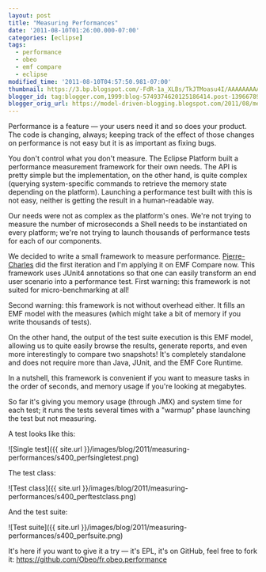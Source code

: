 ```yaml
---
layout: post
title: "Measuring Performances"
date: '2011-08-10T01:26:00.000-07:00'
categories: [eclipse]
tags:
  - performance
  - obeo
  - emf compare
  - eclipse
modified_time: '2011-08-10T04:57:50.981-07:00'
thumbnail: https://3.bp.blogspot.com/-FdR-1a_XLBs/TkJTMoasu4I/AAAAAAAAAiM/FtGlBhOvdE4/s72-c/perfsingletest.png
blogger_id: tag:blogger.com,1999:blog-5749374620125186414.post-1396678905777386614
blogger_orig_url: https://model-driven-blogging.blogspot.com/2011/08/measuring-performances.html
---
```


Performance is a feature — your users need it and so does your product. The code is changing, always; keeping track of the effect of those changes on performance is not easy but it is as important as fixing bugs.

You don't control what you don't measure. The Eclipse Platform built a performance measurement framework for their own needs. The API is pretty simple but the implementation, on the other hand, is quite complex (querying system-specific commands to retrieve the memory state depending on the platform). Launching a performance test built with this is not easy, neither is getting the result in a human-readable way.

Our needs were not as complex as the platform's ones. We're not trying to measure the number of microseconds a Shell needs to be instantiated on every platform; we're not trying to launch thousands of performance tests for each of our components.

We decided to write a small framework to measure performance. [Pierre-Charles](https://github.com/pcdavid) did the first iteration and I'm applying it on EMF Compare now. This framework uses JUnit4 annotations so that one can easily transform an end user scenario into a performance test. First warning: this framework is not suited for micro-benchmarking at all!

Second warning: this framework is not without overhead either. It fills an EMF model with the measures (which might take a bit of memory if you write thousands of tests).

On the other hand, the output of the test suite execution is this EMF model, allowing us to quite easily browse the results, generate reports, and even more interestingly to compare two snapshots! It's completely standalone and does not require more than Java, JUnit, and the EMF Core Runtime.

In a nutshell, this framework is convenient if you want to measure tasks in the order of seconds, and memory usage if you're looking at megabytes.

So far it's giving you memory usage (through JMX) and system time for each test; it runs the tests several times with a "warmup" phase launching the test but not measuring.

A test looks like this:

![Single test]({{ site.url }}/images/blog/2011/measuring-performances/s400_perfsingletest.png)

The test class:

![Test class]({{ site.url }}/images/blog/2011/measuring-performances/s400_perftestclass.png)

And the test suite:

![Test suite]({{ site.url }}/images/blog/2011/measuring-performances/s400_perfsuite.png)

It's here if you want to give it a try — it's EPL, it's on GitHub, feel free to fork it: https://github.com/Obeo/fr.obeo.performance


